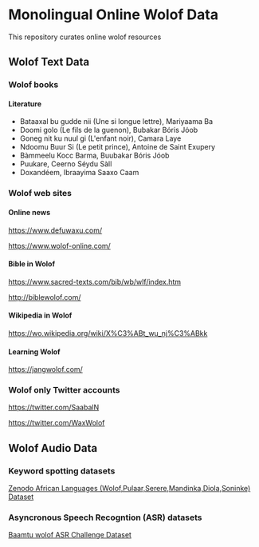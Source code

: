 # Monolingual Online Wolof Data #
This repository curates online wolof resources 

## Wolof Text Data ##

### Wolof books ###

#### Literature ####

<ul>
  <li>Bataaxal bu gudde nii (Une si longue lettre), Mariyaama Ba</li>
  <li>Doomi golo (Le fils de la guenon), Bubakar Bόris Jόob</li>
  <li>Goneg nit ku nuul gi (L'enfant noir), Camara Laye</li>
  <li> Ndoomu Buur Si (Le petit prince), Antoine de Saint Exupery </li>
  <li>Bàmmeelu Kocc Barma, Buubakar Bóris Jóob</li>
  <li>Puukare, Ceerno Séydu Sàll</li>
  <li>Doxandéem, Ibraayima Saaxo Caam</li>
</ul>

### Wolof web sites ###

#### Online news ####

https://www.defuwaxu.com/ 

https://www.wolof-online.com/

#### Bible in Wolof ####

https://www.sacred-texts.com/bib/wb/wlf/index.htm

http://biblewolof.com/

#### Wikipedia in Wolof ###

https://wo.wikipedia.org/wiki/X%C3%ABt_wu_nj%C3%ABkk

#### Learning Wolof ####

https://jangwolof.com/

### Wolof only Twitter accounts ###

https://twitter.com/SaabalN

https://twitter.com/WaxWolof

## Wolof Audio Data ##

### Keyword spotting datasets ###

 [Zenodo African Languages (Wolof,Pulaar,Serere,Mandinka,Diola,Soninke) Dataset](https://zenodo.org/record/4661645#.YuaAPNJBxNg)
 
 ### Asyncronous Speech Recogntion (ASR) datasets ###
 
 [Baamtu wolof ASR Challenge Dataset](https://zindi.africa/competitions/ai4d-baamtu-datamation-automatic-speech-recognition-in-wolof/data)

